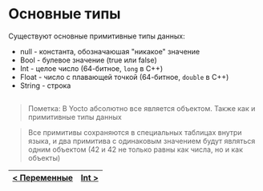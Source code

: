 # Основные типы
Существуют основные примитивные типы данных:
- null - константа, обозначаюшая "никакое" значение
- Bool - булевое значение (true или false)
- Int - целое число (64-битное, `long` в C++)
- Float - число с плавающей точкой (64-битное, `double` в C++)
- String - строка

## 

> Пометка: В Yocto абсолютно все является объектом.
> Также как и примитивные типы данных

> Все примитивы сохраняются в специальных таблицах внутри языка, и два примитива с одинаковым значением будут являться одним объектом (42 и 42 не только равны как числа, но и как объекты)

| [< Переменные](variables.md) | [Int >](int.md) |
| - | - |
